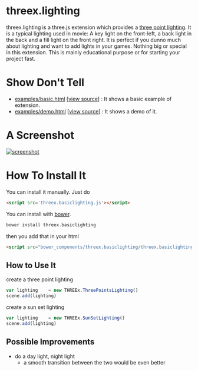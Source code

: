 threex.lighting
===============
threex.lighting is a three.js extension which provides 
a [three point lighting](http://en.wikipedia.org/wiki/Three-point_lighting). 
It is a typical lighting used in movie:
A key light on the front-left, a back light in the back and a fill light on the front right.
It is perfect if you dunno much about lighting and want to add lights in your games.
Nothing big or special in this extension.
This is mainly educational purpose or for starting your project fast.

Show Don't Tell
===============
* [examples/basic.html](http://jeromeetienne.github.io/threex.basiclighting/examples/basic.html)
\[[view source](https://github.com/jeromeetienne/threex.basiclighting/blob/master/examples/basic.html)\] :
It shows a basic example of extension.
* [examples/demo.html](http://jeromeetienne.github.io/threex.basiclighting/examples/demo.html)
\[[view source](https://github.com/jeromeetienne/threex.basiclighting/blob/master/examples/demo.html)\] :
It shows a demo of it.

A Screenshot
============
[![screenshot](https://raw.githubusercontent.com/jeromeetienne/threex.basiclighting/master/examples/images/screenshot-threex-basiclighting-512x512.jpg)](http://jeromeetienne.github.io/threex.basiclighting/examples/demo.html)

How To Install It
=================

You can install it manually. Just do 

```html
<script src='threex.basiclighting.js'></script>
```

You can install with [bower](http://bower.io/).

```bash
bower install threex.basiclighting
```

then you add that in your html

```html
<script src="bower_components/threex.basiclighting/threex.basiclighting.js"></script>
```

## How to Use It

create a three point lighting

```javascript
var lighting	= new THREEx.ThreePointsLighting()
scene.add(lighting)
```

create a sun set lighting

```javascript
var lighting	= new THREEx.SunSetLighting()
scene.add(lighting)
```

## Possible Improvements
* do a day light, night light
  * a smooth transition between the two would be even better

